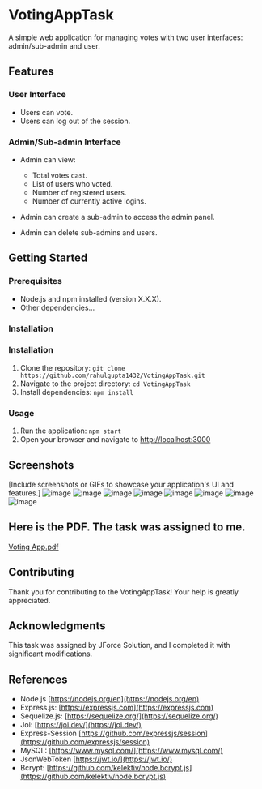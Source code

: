# VotingAppTask

A simple web application for managing votes with two user interfaces: admin/sub-admin and user.

## Features

### User Interface

- Users can vote.
- Users can log out of the session.

### Admin/Sub-admin Interface

- Admin can view:
  - Total votes cast.
  - List of users who voted.
  - Number of registered users.
  - Number of currently active logins.

- Admin can create a sub-admin to access the admin panel.
- Admin can delete sub-admins and users.

## Getting Started

### Prerequisites

- Node.js and npm installed (version X.X.X).
- Other dependencies...

### Installation

### Installation

1. Clone the repository: `git clone https://github.com/rahulgupta1432/VotingAppTask.git`
2. Navigate to the project directory: `cd VotingAppTask`
3. Install dependencies: `npm install`


### Usage

1. Run the application: `npm start`
2. Open your browser and navigate to [http://localhost:3000](http://localhost:3301)

## Screenshots

[Include screenshots or GIFs to showcase your application's UI and features.]
![image](https://github.com/rahulgupta1432/VotingAppTask/assets/101794784/5e509f70-8f84-4ee6-aefd-7f3e7ab14f6b)
![image](https://github.com/rahulgupta1432/VotingAppTask/assets/101794784/a9c1c23b-2c02-476b-8e1a-f4149312e498)
![image](https://github.com/rahulgupta1432/VotingAppTask/assets/101794784/4623f643-debf-4d99-99ab-b0b2ad0483d3)
![image](https://github.com/rahulgupta1432/VotingAppTask/assets/101794784/ab757fc6-d98e-4d46-9d5c-92f48b396095)
![image](https://github.com/rahulgupta1432/VotingAppTask/assets/101794784/00ee5aa5-1a12-4ed2-b549-5b6be2f25108)
![image](https://github.com/rahulgupta1432/VotingAppTask/assets/101794784/a394d36f-2408-4a3d-9fd0-4306c8a7865f)
![image](https://github.com/rahulgupta1432/VotingAppTask/assets/101794784/8e3f2d74-cb22-4bbc-83cf-689ebaa86094)
![image](https://github.com/rahulgupta1432/VotingAppTask/assets/101794784/f275dbc2-8a00-41e7-8d84-1b267f502f08)

## Here is the PDF. The task was assigned to me.
[Voting App.pdf](https://github.com/rahulgupta1432/VotingAppTask/files/13537043/Voting.App.pdf)

## Contributing

Thank you for contributing to the VotingAppTask! Your help is greatly appreciated.


## Acknowledgments
This task was assigned by JForce Solution, and I completed it with significant modifications.

## References

- Node.js [https://nodejs.org/en](https://nodejs.org/en)
- Express.js: [https://expressjs.com](https://expressjs.com)
- Sequelize.js: [https://sequelize.org/](https://sequelize.org/)
- Joi: [https://joi.dev/](https://joi.dev/)
- Express-Session [https://github.com/expressjs/session](https://github.com/expressjs/session)
- MySQL: [https://www.mysql.com/](https://www.mysql.com/)
- JsonWebToken [https://jwt.io/](https://jwt.io/)
- Bcrypt: [https://github.com/kelektiv/node.bcrypt.js](https://github.com/kelektiv/node.bcrypt.js)
